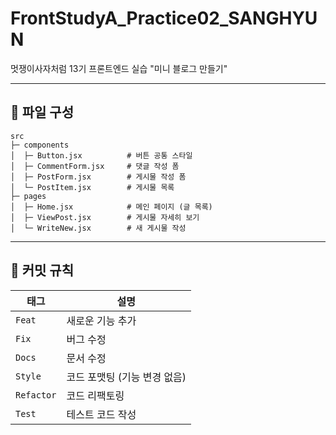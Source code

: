 # FrontStudyA_Practice02_SANGHYUN
멋쟁이사자처럼 13기 프론트엔드 실습 "미니 블로그 만들기"

---

## 📁 파일 구성

```
src
├─ components
│  ├─ Button.jsx          # 버튼 공통 스타일
│  ├─ CommentForm.jsx     # 댓글 작성 폼
│  ├─ PostForm.jsx        # 게시물 작성 폼
│  └─ PostItem.jsx        # 게시물 목록
├─ pages
│  ├─ Home.jsx            # 메인 페이지 (글 목록)
│  ├─ ViewPost.jsx        # 게시물 자세히 보기
│  └─ WriteNew.jsx        # 새 게시물 작성
```

---

## 📝 커밋 규칙

| 태그       | 설명                         |
|------------|------------------------------|
| `Feat`     | 새로운 기능 추가             |
| `Fix`      | 버그 수정                    |
| `Docs`     | 문서 수정                    |
| `Style`    | 코드 포맷팅 (기능 변경 없음) |
| `Refactor` | 코드 리팩토링                |
| `Test`     | 테스트 코드 작성             |

